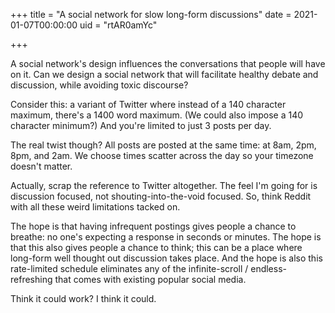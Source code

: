 +++
title = "A social network for slow long-form discussions"
date = 2021-01-07T00:00:00
uid = "rtAR0amYc"

+++

A social network's design influences the conversations that people will have on it. Can we design a social network that will facilitate healthy debate and discussion, while avoiding toxic discourse?

Consider this: a variant of Twitter where instead of a 140 character maximum, there's a 1400 word maximum. (We could also impose a 140 character minimum?) And you're limited to just 3 posts per day.

The real twist though? All posts are posted at the same time: at 8am, 2pm, 8pm, and 2am. We choose times scatter across the day so your timezone doesn't matter.

Actually, scrap the reference to Twitter altogether. The feel I'm going for is discussion focused, not shouting-into-the-void focused. So, think Reddit with all these weird limitations tacked on.

The hope is that having infrequent postings gives people a chance to breathe: no one's expecting a response in seconds or minutes. The hope is that this also gives people a chance to think; this can be a place where long-form well thought out discussion takes place. And the hope is also this rate-limited schedule eliminates any of the infinite-scroll / endless-refreshing that comes with existing popular social media.

Think it could work? I think it could.
